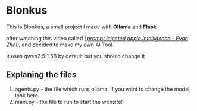 # Blonkus
This is Blonkus, a small project I made with **Ollama** and **Flask**

after watching this video called [*i prompt injected apple intelligence - Evan Zhou*](https://www.youtube.com/watch?v=i4Yba_JVFU8), and decided to make my own AI Tool.

It uses qwen2.5:1.5B by default but you should change it

## Explaning the files
1. agents.py - the file which runs ollama. If you want to change the model, look here.
2. main.py - the file to run to start the website!
